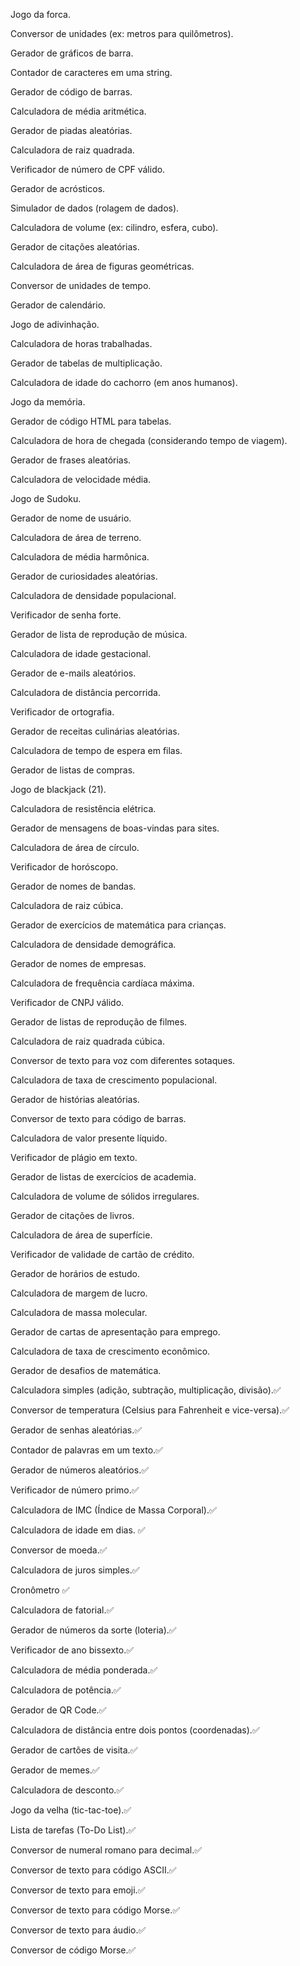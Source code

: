 
Jogo da forca.

Conversor de unidades (ex: metros para quilômetros).

Gerador de gráficos de barra.

Contador de caracteres em uma string.

Gerador de código de barras.

Calculadora de média aritmética.

Gerador de piadas aleatórias.

Calculadora de raiz quadrada.

Verificador de número de CPF válido.

Gerador de acrósticos.

Simulador de dados (rolagem de dados).

Calculadora de volume (ex: cilindro, esfera, cubo).

Gerador de citações aleatórias.

Calculadora de área de figuras geométricas.

Conversor de unidades de tempo.

Gerador de calendário.

Jogo de adivinhação.

Calculadora de horas trabalhadas.

Gerador de tabelas de multiplicação.

Calculadora de idade do cachorro (em anos humanos).

Jogo da memória.

Gerador de código HTML para tabelas.

Calculadora de hora de chegada (considerando tempo de viagem).

Gerador de frases aleatórias.

Calculadora de velocidade média.

Jogo de Sudoku.

Gerador de nome de usuário.

Calculadora de área de terreno.

Calculadora de média harmônica.

Gerador de curiosidades aleatórias.

Calculadora de densidade populacional.

Verificador de senha forte.

Gerador de lista de reprodução de música.

Calculadora de idade gestacional.

Gerador de e-mails aleatórios.

Calculadora de distância percorrida.

Verificador de ortografia.

Gerador de receitas culinárias aleatórias.

Calculadora de tempo de espera em filas.

Gerador de listas de compras.

Jogo de blackjack (21).

Calculadora de resistência elétrica.

Gerador de mensagens de boas-vindas para sites.

Calculadora de área de círculo.

Verificador de horóscopo.

Gerador de nomes de bandas.

Calculadora de raiz cúbica.

Gerador de exercícios de matemática para crianças.

Calculadora de densidade demográfica.

Gerador de nomes de empresas.

Calculadora de frequência cardíaca máxima.

Verificador de CNPJ válido.

Gerador de listas de reprodução de filmes.

Calculadora de raiz quadrada cúbica.

Conversor de texto para voz com diferentes sotaques.

Calculadora de taxa de crescimento populacional.

Gerador de histórias aleatórias.

Conversor de texto para código de barras.

Calculadora de valor presente líquido.

Verificador de plágio em texto.

Gerador de listas de exercícios de academia.

Calculadora de volume de sólidos irregulares.



Gerador de citações de livros.

Calculadora de área de superfície.

Verificador de validade de cartão de crédito.

Gerador de horários de estudo.

Calculadora de margem de lucro.

Calculadora de massa molecular.

Gerador de cartas de apresentação para emprego.

Calculadora de taxa de crescimento econômico.

Gerador de desafios de matemática.


Calculadora simples (adição, subtração, multiplicação, divisão).✅

Conversor de temperatura (Celsius para Fahrenheit e vice-versa).✅

Gerador de senhas aleatórias.✅

Contador de palavras em um texto.✅ 

Gerador de números aleatórios.✅

Verificador de número primo.✅

Calculadora de IMC (Índice de Massa Corporal).✅

Calculadora de idade em dias. ✅

Conversor de moeda.✅

Calculadora de juros simples.✅

Cronômetro ✅

Calculadora de fatorial.✅

Gerador de números da sorte (loteria).✅

Verificador de ano bissexto.✅

Calculadora de média ponderada.✅ 

Calculadora de potência.✅

Gerador de QR Code.✅

Calculadora de distância entre dois pontos (coordenadas).✅

Gerador de cartões de visita.✅

Gerador de memes.✅

Calculadora de desconto.✅

Jogo da velha (tic-tac-toe).✅

Lista de tarefas (To-Do List).✅

Conversor de numeral romano para decimal.✅

Conversor de texto para código ASCII.✅

Conversor de texto para emoji.✅

Conversor de texto para código Morse.✅

Conversor de texto para áudio.✅

Conversor de código Morse.✅
